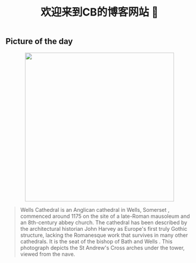 
    
<div style="display:flex;justify-content: center; align-items:center;">
<h1>   欢迎来到CB的博客网站 👋</h1>
</div>
 
## Picture of the day

<div style="display:flex;justify-content: center; align-items:center;">
    <img width=400px src="https://upload.wikimedia.org/wikipedia/commons/thumb/e/e3/Wells_Cathedral_Arches%2C_Somerset%2C_UK_-_Diliff.jpg/600px-Wells_Cathedral_Arches%2C_Somerset%2C_UK_-_Diliff.jpg">
</div>
    
      
> Wells Cathedral  is an  Anglican  cathedral in  Wells, Somerset , commenced around 1175 on the site of a late-Roman  mausoleum  and an 8th-century abbey church. The cathedral has been described by the architectural historian  John Harvey  as Europe's first truly  Gothic  structure, lacking the  Romanesque  work that survives in many other cathedrals. It is the seat of the  bishop of Bath and Wells . This photograph depicts the St Andrew's Cross arches under the tower, viewed from the nave.

  